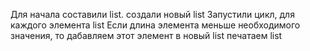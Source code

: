 Для начала составили list.
создали новый list
Запустили цикл, для каждого элемента list
Если длина элемента меньше необходимого значения, то дабавляем этот элемент в новый list
печатаем list
